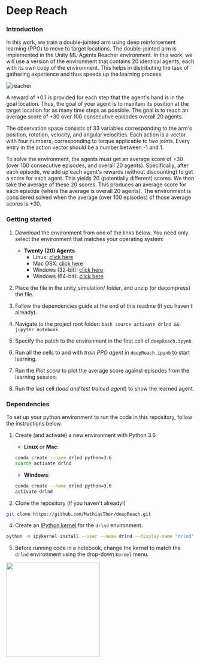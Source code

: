 # Deep Reach

### Introduction

In this work, we train a double-jointed arm using deep reinforcement learning (PPO) to move to target locations. The double-jointed arm is implemented in the Unity ML-Agents Reacher environment. In this work, we will use a version of the environment that contains 20 identical agents, each with its own copy of the environment. This helps in distributing the task of gathering experience and thus speeds up the learning process.

![reacher](https://github.com/MathiasThor/deepReach/data/deepReach.gif)

A reward of +0.1 is provided for each step that the agent's hand is in the goal location. Thus, the goal of your agent is to maintain its position at the target location for as many time steps as possible. The goal is to reach an average score of +30 over 100 consecutive episodes overall 20 agents.

The observation space consists of 33 variables corresponding to the arm's position, rotation, velocity, and angular velocities. Each action is a vector with four numbers, corresponding to torque applicable to two joints. Every entry in the action vector should be a number between -1 and 1.

To solve the environment, the agents must get an average score of +30 (over 100 consecutive episodes, and overall 20 agents). Specifically, after each episode, we add up each agent's rewards (without discounting) to get a score for each agent. This yields 20 (potentially different) scores. We then take the average of these 20 scores. This produces an average score for each episode (where the average is overall 20 agents). The environment is considered solved when the average (over 100 episodes) of those average scores is +30.

### Getting started

1. Download the environment from one of the links below.  You need only select the environment that matches your operating system:
    - **Twenty (20) Agents**
        - Linux: [click here](https://s3-us-west-1.amazonaws.com/udacity-drlnd/P2/Reacher/Reacher_Linux.zip)
        - Mac OSX: [click here](https://s3-us-west-1.amazonaws.com/udacity-drlnd/P2/Reacher/Reacher.app.zip)
        - Windows (32-bit): [click here](https://s3-us-west-1.amazonaws.com/udacity-drlnd/P2/Reacher/Reacher_Windows_x86.zip)
        - Windows (64-bit): [click here](https://s3-us-west-1.amazonaws.com/udacity-drlnd/P2/Reacher/Reacher_Windows_x86_64.zip)

2. Place the file in the unity_simulation/ folder, and unzip (or decompress) the file.
3. Follow the dependencies guide at the end of this readme (if you haven't already).
4. Navigate to the project root folder: ```bash source activate drlnd && jupyter notebook ```
5. Specify the patch to the environment in the first cell of `deepReach.ipynb`.
6. Run all the cells to and with *train PPO agent* in `deepReach.ipynb` to start learning.
7. Run the *Plot score* to plot the average score against episodes from the learning session.
8. Run the last cell (*load and test trained agent*) to show the learned agent.


### Dependencies

To set up your python environment to run the code in this repository, follow the instructions below.

1. Create (and activate) a new environment with Python 3.6.

	- __Linux__ or __Mac__: 
	```bash
	conda create --name drlnd python=3.6
	source activate drlnd
	```
	- __Windows__: 
	```bash
	conda create --name drlnd python=3.6 
	activate drlnd
	```
	
3. Clone the repository (if you haven't already!)
```bash
git clone https://github.com/MathiasThor/deepReach.git
```

4. Create an [IPython kernel](http://ipython.readthedocs.io/en/stable/install/kernel_install.html) for the `drlnd` environment.  
```bash
python -m ipykernel install --user --name drlnd --display-name "drlnd"
```

5. Before running code in a notebook, change the kernel to match the `drlnd` environment using the drop-down `Kernel` menu. 

<img src="https://sdk.bitmoji.com/render/panel/8fed4863-328c-4c87-a873-ad4c52275b63-fdafebb8-6b14-4983-9cbb-a539f77ab069-v1.png?transparent=1&palette=1" width="250" height="250">


